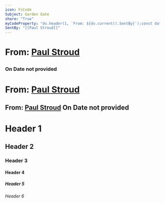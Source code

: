 ```yaml
---
icon: FiCode
Subject: Garden Gate
share: "True"
myCodeProperty: "dv.header(1, `From: ${dv.current().SentBy}`);const dateTime = dv.current().file.frontmatter['DateTime'];function formatDateTime(dateTime) {    const date = new Date(dateTime);    const options = { weekday: 'short', year: 'numeric', month: 'long', day: 'numeric' };    let day = date.getDate();    let formattedDate = new Intl.DateTimeFormat('en-GB', options).format(date);    let ordinal = day + (day % 10 == 1 && day != 11 ? 'st' : (day % 10 == 2 && day != 12 ? 'nd' : (day % 10 == 3 && day != 13 ? 'rd' : 'th')));    formattedDate = formattedDate.replace(day, ordinal);    let timePart = date.toLocaleTimeString('en-GB', { hour: '2-digit', minute: '2-digit', hour12: true }).toLowerCase().replace(\" \", \"\");    timePart = timePart.replace(\":\", \".\");    return `${formattedDate} at ${timePart}`;}const formattedDateTime = dateTime ? formatDateTime(dateTime) : \"Date not provided\";dv.paragraph(`### On ${formattedDateTime}`);"
SentBy: "[[Paul Stroud]]"
---
```

<h1><span><p>From: <a data-tooltip-position="top" aria-label="50 Queens Avenue/supporting information/Paul Stroud.md" data-href="50 Queens Avenue/supporting information/Paul Stroud.md" href="50 Queens Avenue/supporting information/Paul Stroud.md" class="internal-link" target="_blank" rel="noopener">Paul Stroud</a></p></span></h1><p><span><h3 data-heading="On Date not provided">On Date not provided</h3></span></p>

<h1><span><p>From: <a data-tooltip-position="top" aria-label="50 Queens Avenue/supporting information/Paul Stroud.md" data-href="50 Queens Avenue/supporting information/Paul Stroud.md" href="50 Queens Avenue/supporting information/Paul Stroud.md" class="internal-link" target="_blank" rel="noopener">Paul Stroud</a></p></span></h1><p><span><h2 data-heading="From: [[50 Queens Avenue/supporting information/Paul Stroud.md|Paul Stroud]] On Date not provided">From: <a data-tooltip-position="top" aria-label="50 Queens Avenue/supporting information/Paul Stroud.md" data-href="50 Queens Avenue/supporting information/Paul Stroud.md" href="50 Queens Avenue/supporting information/Paul Stroud.md" class="internal-link" target="_blank" rel="noopener">Paul Stroud</a> On Date not provided</h2></span></p>

# Header 1
## Header 2
### Header 3
#### Header 4
##### Header 5
###### Header 6


